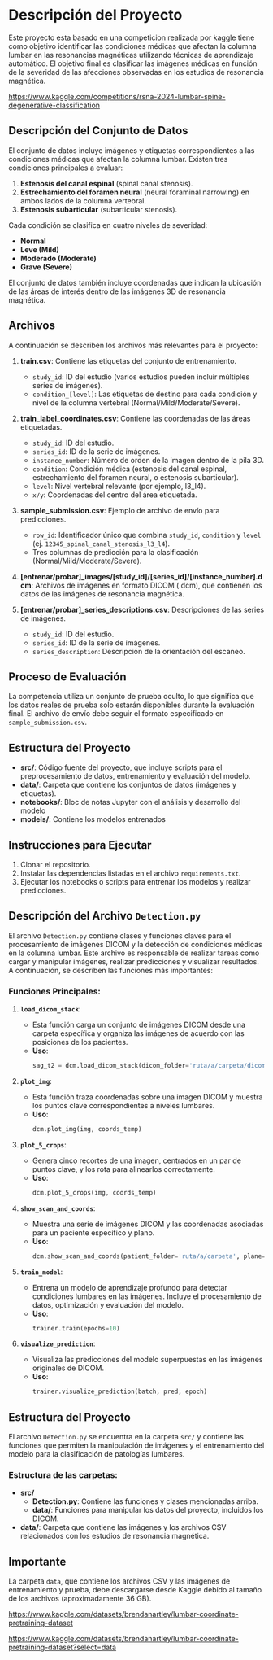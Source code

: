 # Descripción del Proyecto

Este proyecto esta basado en una competicion realizada por kaggle tiene como objetivo identificar las condiciones médicas que afectan la columna lumbar en las resonancias magnéticas utilizando técnicas de aprendizaje automático. El objetivo final es clasificar las imágenes médicas en función de la severidad de las afecciones observadas en los estudios de resonancia magnética.

https://www.kaggle.com/competitions/rsna-2024-lumbar-spine-degenerative-classification

## Descripción del Conjunto de Datos

El conjunto de datos incluye imágenes y etiquetas correspondientes a las condiciones médicas que afectan la columna lumbar. Existen tres condiciones principales a evaluar:

1. **Estenosis del canal espinal** (spinal canal stenosis).
2. **Estrechamiento del foramen neural** (neural foraminal narrowing) en ambos lados de la columna vertebral.
3. **Estenosis subarticular** (subarticular stenosis).

Cada condición se clasifica en cuatro niveles de severidad:

- **Normal**
- **Leve (Mild)**
- **Moderado (Moderate)**
- **Grave (Severe)**

El conjunto de datos también incluye coordenadas que indican la ubicación de las áreas de interés dentro de las imágenes 3D de resonancia magnética.

## Archivos

A continuación se describen los archivos más relevantes para el proyecto:

1. **train.csv**: Contiene las etiquetas del conjunto de entrenamiento.
   - `study_id`: ID del estudio (varios estudios pueden incluir múltiples series de imágenes).
   - `condition_[level]`: Las etiquetas de destino para cada condición y nivel de la columna vertebral (Normal/Mild/Moderate/Severe).

2. **train_label_coordinates.csv**: Contiene las coordenadas de las áreas etiquetadas.
   - `study_id`: ID del estudio.
   - `series_id`: ID de la serie de imágenes.
   - `instance_number`: Número de orden de la imagen dentro de la pila 3D.
   - `condition`: Condición médica (estenosis del canal espinal, estrechamiento del foramen neural, o estenosis subarticular).
   - `level`: Nivel vertebral relevante (por ejemplo, l3_l4).
   - `x/y`: Coordenadas del centro del área etiquetada.

3. **sample_submission.csv**: Ejemplo de archivo de envío para predicciones.
   - `row_id`: Identificador único que combina `study_id`, `condition` y `level` (ej. `12345_spinal_canal_stenosis_l3_l4`).
   - Tres columnas de predicción para la clasificación (Normal/Mild/Moderate/Severe).

4. **[entrenar/probar]_images/[study_id]/[series_id]/[instance_number].dcm**: Archivos de imágenes en formato DICOM (.dcm), que contienen los datos de las imágenes de resonancia magnética.

5. **[entrenar/probar]_series_descriptions.csv**: Descripciones de las series de imágenes.
   - `study_id`: ID del estudio.
   - `series_id`: ID de la serie de imágenes.
   - `series_description`: Descripción de la orientación del escaneo.

## Proceso de Evaluación

La competencia utiliza un conjunto de prueba oculto, lo que significa que los datos reales de prueba solo estarán disponibles durante la evaluación final. El archivo de envío debe seguir el formato especificado en `sample_submission.csv`.

## Estructura del Proyecto

- **src/**: Código fuente del proyecto, que incluye scripts para el preprocesamiento de datos, entrenamiento y evaluación del modelo.
- **data/**: Carpeta que contiene los conjuntos de datos (imágenes y etiquetas).
- **notebooks/**: Bloc de notas Jupyter con el análisis y desarrollo del modelo
- **models/**: Contiene los modelos entrenados

## Instrucciones para Ejecutar

1. Clonar el repositorio.
2. Instalar las dependencias listadas en el archivo `requirements.txt`.
3. Ejecutar los notebooks o scripts para entrenar los modelos y realizar predicciones.

## Descripción del Archivo `Detection.py`

El archivo `Detection.py` contiene clases y funciones claves para el procesamiento de imágenes DICOM y la detección de condiciones médicas en la columna lumbar. Este archivo es responsable de realizar tareas como cargar y manipular imágenes, realizar predicciones y visualizar resultados. A continuación, se describen las funciones más importantes:

### Funciones Principales:

1. **`load_dicom_stack`**:
   - Esta función carga un conjunto de imágenes DICOM desde una carpeta específica y organiza las imágenes de acuerdo con las posiciones de los pacientes.
   - **Uso**:
     ```python
     sag_t2 = dcm.load_dicom_stack(dicom_folder='ruta/a/carpeta/dicom', plane='axial')
     ```

2. **`plot_img`**:
   - Esta función traza coordenadas sobre una imagen DICOM y muestra los puntos clave correspondientes a niveles lumbares.
   - **Uso**:
     ```python
     dcm.plot_img(img, coords_temp)
     ```

3. **`plot_5_crops`**:
   - Genera cinco recortes de una imagen, centrados en un par de puntos clave, y los rota para alinearlos correctamente.
   - **Uso**:
     ```python
     dcm.plot_5_crops(img, coords_temp)
     ```

4. **`show_scan_and_coords`**:
   - Muestra una serie de imágenes DICOM y las coordenadas asociadas para un paciente específico y plano.
   - **Uso**:
     ```python
     dcm.show_scan_and_coords(patient_folder='ruta/a/carpeta', plane=1, level=2)
     ```

5. **`train_model`**:
   - Entrena un modelo de aprendizaje profundo para detectar condiciones lumbares en las imágenes. Incluye el procesamiento de datos, optimización y evaluación del modelo.
   - **Uso**:
     ```python
     trainer.train(epochs=10)
     ```

6. **`visualize_prediction`**:
   - Visualiza las predicciones del modelo superpuestas en las imágenes originales de DICOM.
   - **Uso**:
     ```python
     trainer.visualize_prediction(batch, pred, epoch)
     ```

## Estructura del Proyecto

El archivo `Detection.py` se encuentra en la carpeta `src/` y contiene las funciones que permiten la manipulación de imágenes y el entrenamiento del modelo para la clasificación de patologías lumbares.

### Estructura de las carpetas:
- **src/**
  - **Detection.py**: Contiene las funciones y clases mencionadas arriba.
  - **data/**: Funciones para manipular los datos del proyecto, incluidos los DICOM.
- **data/**: Carpeta que contiene las imágenes y los archivos CSV relacionados con los estudios de resonancia magnética.

## Importante
La carpeta `data`, que contiene los archivos CSV y las imágenes de entrenamiento y prueba, debe descargarse desde Kaggle debido al tamaño de los archivos (aproximadamente 36 GB).

 https://www.kaggle.com/datasets/brendanartley/lumbar-coordinate-pretraining-dataset

 https://www.kaggle.com/datasets/brendanartley/lumbar-coordinate-pretraining-dataset?select=data